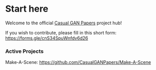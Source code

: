 # Start here

Welcome to the official [Casual GAN Papers](https://casualganpapers.com) project hub! 

If you wish to contribute, please fill in this short form: https://forms.gle/cnS34SpuWnfdv6d26

### Active Projects

Make-A-Scene: https://github.com/CasualGANPapers/Make-A-Scene
